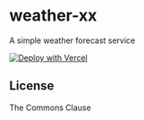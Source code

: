 # weather-xx

A simple weather forecast service

[![Deploy with Vercel](https://shields.io/badge/Vercel-Deploy_with_Vercel-lavender?logo=Vercel&style=social)](https://vercel.com/new/git/external?repository-url=https%3A%2F%2Fgithub.com%2Fvercel-app%2Fweather-xx)

## License

The Commons Clause
